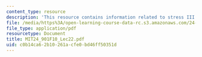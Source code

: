 ```yaml
---
content_type: resource
description: 'This resource contains information related to stress III: weight. '
file: /media/https%3A/open-learning-course-data-rc.s3.amazonaws.com/24-901-language-and-its-structure-i-phonology-fall-2010/c0b14ca62b10261acfe0bd46ff50351d_MIT24_901F10_Lec22.pdf
file_type: application/pdf
resourcetype: Document
title: MIT24_901F10_Lec22.pdf
uid: c0b14ca6-2b10-261a-cfe0-bd46ff50351d
---
```

